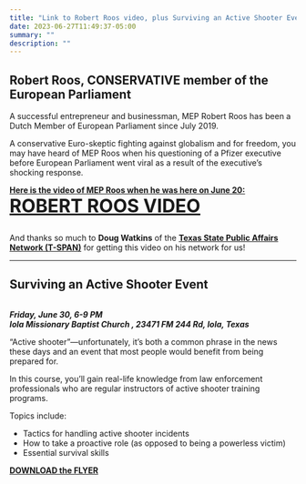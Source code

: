 ```yaml
---
title: "Link to Robert Roos video, plus Surviving an Active Shooter Event"
date: 2023-06-27T11:49:37-05:00
summary: ""
description: ""
---
```


## Robert Roos, CONSERVATIVE member of the European Parliament

A successful entrepreneur and businessman, MEP Robert Roos has been a Dutch Member of European Parliament since July 2019.  

A conservative Euro-skeptic fighting against globalism and for freedom, you may have heard of MEP Roos when his questioning of a Pfizer executive before European Parliament went viral as a result of the executive’s shocking response.  

**[Here is the video of MEP Roos when he was here on June 20:](https://tspantx.com/robert-roos-mep-texas-visit-2023/)** <span class="hilite" style="font-size: 32px;font-weight: bold;">[ROBERT ROOS VIDEO](https://tspantx.com/robert-roos-mep-texas-visit-2023/)</span>  

<div class="align-right" style="width:40%;">
<a href="https://tspantx.com/"><img src="/img/tspan-1.png" alt=""></a>  
</div>

And thanks so much to **Doug Watkins** of the **[Texas State Public Affairs Network (T-SPAN)](https://tspantx.com/)** for getting this video on his network for us!  

---

## Surviving an Active Shooter Event

<div class="align-right" style="width:40%;">
<a href="/pdf/Iola-Missionary-Baptist-Church-Flyer-06-30-2023.pdf"><img src="/img/surviving-active-shooter-event.png" alt=""></a>  
</div>

**_Friday, June 30, 6-9 PM_**  
**_<strong><span class="hilite">Iola Missionary Baptist Church
</span></strong>, 23471 FM 244 Rd, Iola, Texas_**  

“Active shooter”—unfortunately, it’s both a common phrase in the news these days and an event that most people would benefit from being prepared for.  

In this course, you’ll gain real-life knowledge from law enforcement professionals who are regular instructors of active shooter training programs.  

Topics include:  

- Tactics for handling active shooter incidents
- How to take a proactive role (as opposed to being a powerless victim)
- Essential survival skills

**<a href="/pdf/Iola-Missionary-Baptist-Church-Flyer-06-30-2023.pdf">DOWNLOAD the FLYER</a>**  


